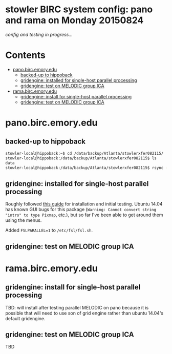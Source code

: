 # stowler BIRC system config: pano and rama on Monday 20150824

_config and testing in progress..._

Contents
=================

  * [pano\.birc\.emory\.edu](#panobircemoryedu)
    * [backed\-up to hippoback](#backed-up-to-hippoback)
    * [gridengine: installed for single\-host parallel processing](#gridengine-installed-for-single-host-parallel-processing)
    * [gridengine: test on MELODIC group ICA](#gridengine-test-on-melodic-group-ica)
  * [rama\.birc\.emory\.edu](#ramabircemoryedu)
    * [gridengine: install for single\-host parallel processing](#gridengine-install-for-single-host-parallel-processing)
    * [gridengine: test on MELODIC group ICA](#gridengine-test-on-melodic-group-ica-1)


<!--
Created by [gh-md-toc](https://github.com/ekalinin/github-markdown-toc.go)
-->

# pano.birc.emory.edu

## backed-up to hippoback

```bash
stowler-local@hippoback:~$ cd /data/backup/Atlanta/stowlerxfer082115/
stowler-local@hippoback:/data/backup/Atlanta/stowlerxfer082115$ ls
data
stowler-local@hippoback:/data/backup/Atlanta/stowlerxfer082115$ rsync -avR --progress stowler-local@pano.birc.emory.edu:/data/panolocal .
```

## gridengine: installed for single-host parallel processing

Roughly followed [this guide] for installation and initial testing. Ubuntu 14.04 has known GUI bugs for this package (`Warning: Cannot convert string "intro" to type Pixmap`, etc.), but so far I've been able to get around them using the menus.

Added `FSLPARALLEL=1` to `/etc/fsl/fsl.sh`.

[this guide]: https://scidom.wordpress.com/2012/01/18/sge-on-single-pc/

## gridengine: test on MELODIC group ICA





# rama.birc.emory.edu

## gridengine: install for single-host parallel processing

TBD: will install after testing parallel MELODIC on pano because it is possible that will need to use son of grid engine rather than ubuntu 14.04's default gridengine.

## gridengine: test on MELODIC group ICA

TBD
